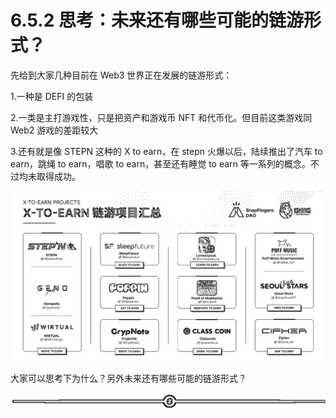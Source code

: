 # 6.5.2 思考：未来还有哪些可能的链游形式？

先给到大家几种目前在 Web3 世界正在发展的链游形式：

1.一种是 DEFI 的包装

2.一类是主打游戏性，只是把资产和游戏币 NFT 和代币化。但目前这类游戏同 Web2 游戏的差距较大

3.还有就是像 STEPN 这种的 X to earn，在 stepn 火爆以后，陆续推出了汽车 to earn，跳绳 to earn，唱歌 to earn，甚至还有睡觉 to earn 等一系列的概念。不过均未取得成功。

![](img/a8daf474748c4bf44e55aef48ee02eaf.png)

大家可以思考下为什么？另外未来还有哪些可能的链游形式？

![](img/d2c5514a55bab876d48116f023b6bdd6.png)